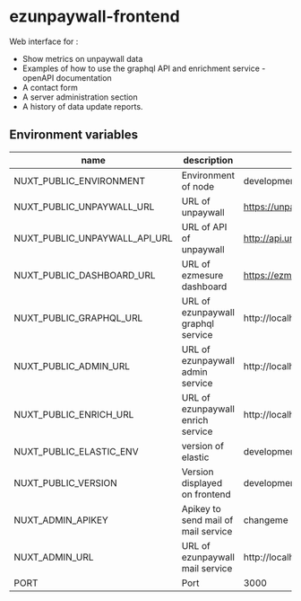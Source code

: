 # ezunpaywall-frontend

Web interface for :
- Show metrics on unpaywall data
- Examples of how to use the graphql API and enrichment service
-openAPI documentation
- A contact form
- A server administration section
- A history of data update reports.

## Environment variables

| name | description | default |
| --- | --- | --- |
| NUXT_PUBLIC_ENVIRONMENT | Environment of node | development |
| NUXT_PUBLIC_UNPAYWALL_URL | URL of unpaywall | https://unpaywall.org |
| NUXT_PUBLIC_UNPAYWALL_API_URL | URL of API of unpaywall | http://api.unpaywall.org |
| NUXT_PUBLIC_DASHBOARD_URL | URL of ezmesure dashboard | https://ezmesure.couperin.org/kibana/s/ezunpaywall/app/dashboards |
| NUXT_PUBLIC_GRAPHQL_URL | URL of ezunpaywall graphql service | http://localhost:59701 |
| NUXT_PUBLIC_ADMIN_URL | URL of ezunpaywall admin service | http://localhost:59702 |
| NUXT_PUBLIC_ENRICH_URL | URL of ezunpaywall enrich service | http://localhost:59703 |
| NUXT_PUBLIC_ELASTIC_ENV | version of elastic | development |
| NUXT_PUBLIC_VERSION | Version displayed on frontend | development |
| NUXT_ADMIN_APIKEY | Apikey to send mail of mail service | changeme |
| NUXT_ADMIN_URL | URL of ezunpaywall mail service | http://localhost:59705 |
| PORT | Port | 3000 |

